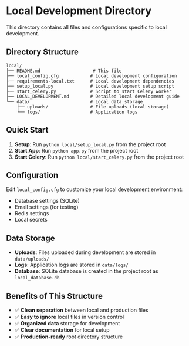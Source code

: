 # Local Development Directory

This directory contains all files and configurations specific to local development.

## Directory Structure

```
local/
├── README.md                    # This file
├── local_config.cfg            # Local development configuration
├── requirements-local.txt      # Local development dependencies
├── setup_local.py              # Local development setup script
├── start_celery.py             # Script to start Celery worker
├── LOCAL_DEVELOPMENT.md        # Detailed local development guide
└── data/                       # Local data storage
    ├── uploads/                # File uploads (local storage)
    └── logs/                   # Application logs
```

## Quick Start

1. **Setup**: Run `python local/setup_local.py` from the project root
2. **Start App**: Run `python app.py` from the project root
3. **Start Celery**: Run `python local/start_celery.py` from the project root

## Configuration

Edit `local_config.cfg` to customize your local development environment:
- Database settings (SQLite)
- Email settings (for testing)
- Redis settings
- Local secrets

## Data Storage

- **Uploads**: Files uploaded during development are stored in `data/uploads/`
- **Logs**: Application logs are stored in `data/logs/`
- **Database**: SQLite database is created in the project root as `local_database.db`

## Benefits of This Structure

- ✅ **Clean separation** between local and production files
- ✅ **Easy to ignore** local files in version control
- ✅ **Organized data** storage for development
- ✅ **Clear documentation** for local setup
- ✅ **Production-ready** root directory structure 